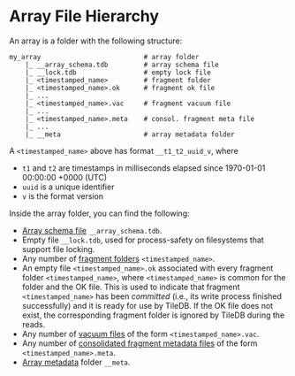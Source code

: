 # Array File Hierarchy

An array is a folder with the following structure:

```
my_array                          # array folder
    |_ __array_schema.tdb         # array schema file
    |_ __lock.tdb                 # empty lock file
    |_ <timestamped_name>         # fragment folder
    |_ <timestamped_name>.ok      # fragment ok file
    |_ ...
    |_ <timestamped_name>.vac     # fragment vacuum file
    |_ ...                  
    |_ <timestamped_name>.meta    # consol. fragment meta file
    |_ ...                  
    |_ __meta                     # array metadata folder

```

A `<timestamped_name>` above has format `__t1_t2_uuid_v`, where 
* `t1` and `t2` are timestamps in milliseconds elapsed since 1970-01-01 00:00:00 +0000 (UTC)
* `uuid` is a unique identifier
* `v` is the format version

Inside the array folder, you can find the following:

* [Array schema file](./array_schema.md) `__array_schema.tdb`.
* Empty file `__lock.tdb`, used for process-safety on filesystems that support file locking.
* Any number of [fragment folders](./fragment.md) `<timestamped_name>`.
* An empty file `<timestamped_name>.ok` associated with every fragment folder `<timestamped_name>`, where `<timestamped_name>` is common for the folder and the OK file. This is used to indicate that fragment `<timestamped_name>` has been *committed* (i.e., its write process finished successfully) and it is ready for use by TileDB. If the OK file does not exist, the corresponding fragment folder is ignored by TileDB during the reads.
* Any number of [vacuum files](./vacuum_file.md) of the form `<timestamped_name>.vac`.
* Any number of [consolidated fragment metadata files](./consolidated_fragment_metadata_file.md) of the form `<timestamped_name>.meta`.
* [Array metadata](./array_metadata.md) folder `__meta`.